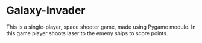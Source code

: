 # Galaxy-Invader
 This is a single-player, space shooter game, made using Pygame module. In this game player shoots laser to the emeny ships to score points.
